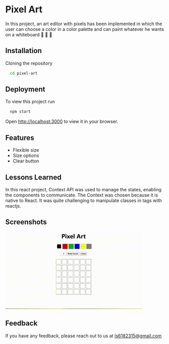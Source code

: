 
# Pixel Art

In this project, an art editor with pixels has been implemented in which the user can choose a color in a color palette and can paint whatever he wants on a whiteboard 🎨 🧑 🎨

## Installation

Cloning the repository

```bash
  cd pixel-art
```
    
## Deployment

To view this project run

```bash
  npm start
```
Open [http://localhost:3000](http://localhost:3000) to view it in your browser.



## Features

- Flexible size
- Size options
- Clear button


## Lessons Learned

In this react project, Context API was used to manage the states, enabling the components to communicate. The Context was chosen because it is native to React. It was quite challenging to manipulate classes in tags with reactjs.

## Screenshots

![App Screenshot](./animation-pixel-art.gif)


## Feedback

If you have any feedback, please reach out to us at ls6182315@gmail.com


